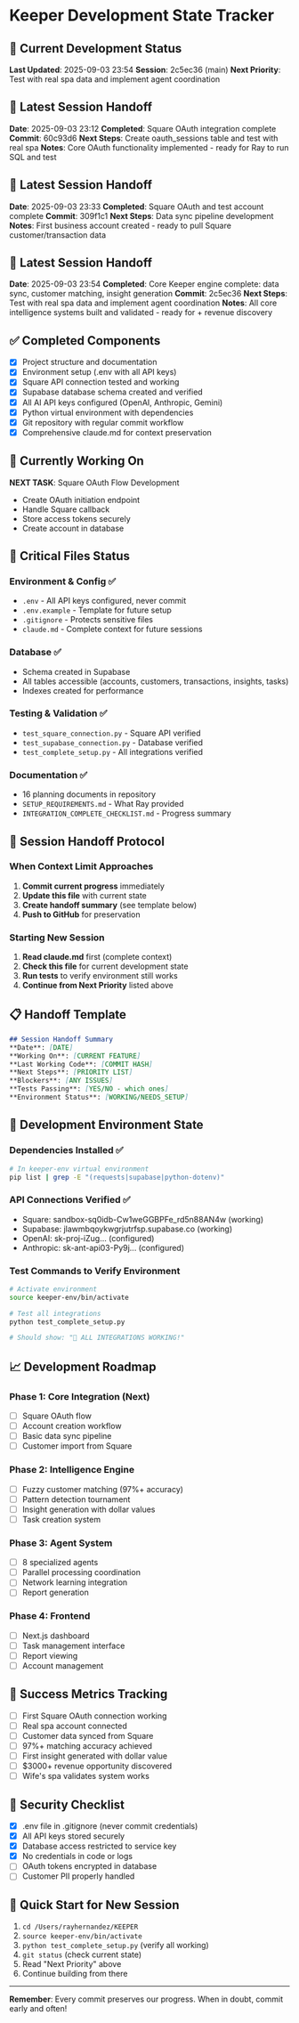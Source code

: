 # Keeper Development State Tracker

## 🎯 Current Development Status
**Last Updated**: 2025-09-03 23:54
**Session**: 2c5ec36 (main)
**Next Priority**: Test with real spa data and implement agent coordination


## 🎯 Latest Session Handoff
**Date**: 2025-09-03 23:12
**Completed**: Square OAuth integration complete
**Commit**: 60c93d6
**Next Steps**: Create oauth_sessions table and test with real spa
**Notes**: Core OAuth functionality implemented - ready for Ray to run SQL and test


## 🎯 Latest Session Handoff
**Date**: 2025-09-03 23:33
**Completed**: Square OAuth and test account complete
**Commit**: 309f1c1
**Next Steps**: Data sync pipeline development
**Notes**: First business account created - ready to pull Square customer/transaction data


## 🎯 Latest Session Handoff
**Date**: 2025-09-03 23:54
**Completed**: Core Keeper engine complete: data sync, customer matching, insight generation
**Commit**: 2c5ec36
**Next Steps**: Test with real spa data and implement agent coordination
**Notes**: All core intelligence systems built and validated - ready for + revenue discovery

## ✅ Completed Components
- [x] Project structure and documentation
- [x] Environment setup (.env with all API keys)
- [x] Square API connection tested and working
- [x] Supabase database schema created and verified
- [x] All AI API keys configured (OpenAI, Anthropic, Gemini)
- [x] Python virtual environment with dependencies
- [x] Git repository with regular commit workflow
- [x] Comprehensive claude.md for context preservation

## 🔄 Currently Working On
**NEXT TASK**: Square OAuth Flow Development
- Create OAuth initiation endpoint
- Handle Square callback
- Store access tokens securely
- Create account in database

## 📂 Critical Files Status

### **Environment & Config** ✅
- `.env` - All API keys configured, never commit
- `.env.example` - Template for future setup
- `.gitignore` - Protects sensitive files
- `claude.md` - Complete context for future sessions

### **Database** ✅
- Schema created in Supabase
- All tables accessible (accounts, customers, transactions, insights, tasks)
- Indexes created for performance

### **Testing & Validation** ✅
- `test_square_connection.py` - Square API verified
- `test_supabase_connection.py` - Database verified  
- `test_complete_setup.py` - All integrations verified

### **Documentation** ✅
- 16 planning documents in repository
- `SETUP_REQUIREMENTS.md` - What Ray provided
- `INTEGRATION_COMPLETE_CHECKLIST.md` - Progress summary

## 🚨 Session Handoff Protocol

### **When Context Limit Approaches**
1. **Commit current progress** immediately
2. **Update this file** with current state
3. **Create handoff summary** (see template below)
4. **Push to GitHub** for preservation

### **Starting New Session**
1. **Read claude.md** first (complete context)
2. **Check this file** for current development state  
3. **Run tests** to verify environment still works
4. **Continue from Next Priority** listed above

## 📋 Handoff Template
```markdown
## Session Handoff Summary
**Date**: [DATE]
**Working On**: [CURRENT FEATURE]
**Last Working Code**: [COMMIT HASH]
**Next Steps**: [PRIORITY LIST]
**Blockers**: [ANY ISSUES]
**Tests Passing**: [YES/NO - which ones]
**Environment Status**: [WORKING/NEEDS_SETUP]
```

## 🔧 Development Environment State

### **Dependencies Installed** ✅
```bash
# In keeper-env virtual environment
pip list | grep -E "(requests|supabase|python-dotenv)"
```

### **API Connections Verified** ✅
- Square: sandbox-sq0idb-Cw1weGGBPFe_rd5n88AN4w (working)
- Supabase: jlawmbqoykwgrjutrfsp.supabase.co (working)  
- OpenAI: sk-proj-iZug... (configured)
- Anthropic: sk-ant-api03-Py9j... (configured)

### **Test Commands to Verify Environment**
```bash
# Activate environment
source keeper-env/bin/activate

# Test all integrations  
python test_complete_setup.py

# Should show: "🎉 ALL INTEGRATIONS WORKING!"
```

## 📈 Development Roadmap

### **Phase 1: Core Integration** (Next)
- [ ] Square OAuth flow
- [ ] Account creation workflow  
- [ ] Basic data sync pipeline
- [ ] Customer import from Square

### **Phase 2: Intelligence Engine**
- [ ] Fuzzy customer matching (97%+ accuracy)
- [ ] Pattern detection tournament
- [ ] Insight generation with dollar values
- [ ] Task creation system

### **Phase 3: Agent System**
- [ ] 8 specialized agents
- [ ] Parallel processing coordination
- [ ] Network learning integration
- [ ] Report generation

### **Phase 4: Frontend**
- [ ] Next.js dashboard
- [ ] Task management interface
- [ ] Report viewing
- [ ] Account management

## 🎯 Success Metrics Tracking
- [ ] First Square OAuth connection working
- [ ] Real spa account connected  
- [ ] Customer data synced from Square
- [ ] 97%+ matching accuracy achieved
- [ ] First insight generated with dollar value
- [ ] $3000+ revenue opportunity discovered
- [ ] Wife's spa validates system works

## 🔐 Security Checklist
- [x] .env file in .gitignore (never commit credentials)
- [x] All API keys stored securely
- [x] Database access restricted to service key
- [x] No credentials in code or logs
- [ ] OAuth tokens encrypted in database
- [ ] Customer PII properly handled

## 🚀 Quick Start for New Session
1. `cd /Users/rayhernandez/KEEPER`
2. `source keeper-env/bin/activate`  
3. `python test_complete_setup.py` (verify all working)
4. `git status` (check current state)
5. Read "Next Priority" above
6. Continue building from there

---
**Remember**: Every commit preserves our progress. When in doubt, commit early and often!